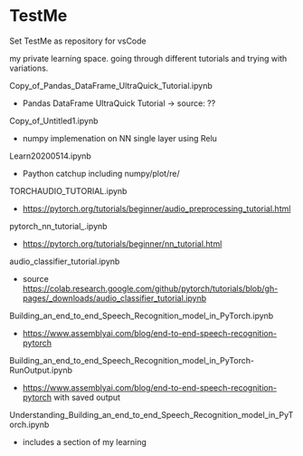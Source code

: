 # TestMe
Set TestMe as repository for vsCode 

my private learning space.
going through different tutorials and trying with variations.


Copy_of_Pandas_DataFrame_UltraQuick_Tutorial.ipynb
- Pandas DataFrame UltraQuick Tutorial
-> source: ??

Copy_of_Untitled1.ipynb
- numpy implemenation on NN single layer using Relu

Learn20200514.ipynb
- Paython catchup including numpy/plot/re/

TORCHAUDIO_TUTORIAL.ipynb
- https://pytorch.org/tutorials/beginner/audio_preprocessing_tutorial.html

pytorch_nn_tutorial_.ipynb
- https://pytorch.org/tutorials/beginner/nn_tutorial.html

audio_classifier_tutorial.ipynb
- source https://colab.research.google.com/github/pytorch/tutorials/blob/gh-pages/_downloads/audio_classifier_tutorial.ipynb

Building_an_end_to_end_Speech_Recognition_model_in_PyTorch.ipynb
- https://www.assemblyai.com/blog/end-to-end-speech-recognition-pytorch

Building_an_end_to_end_Speech_Recognition_model_in_PyTorch-RunOutput.ipynb
- https://www.assemblyai.com/blog/end-to-end-speech-recognition-pytorch with saved output 

Understanding_Building_an_end_to_end_Speech_Recognition_model_in_PyTorch.ipynb
- includes a section of my learning 

